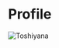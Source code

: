 # Profile
<img align="left" src="https://github-readme-stats.vercel.app/api/top-langs?username=Toshiyana&show_icons=true&locale=en&layout=compact&hide=css,jupyternotebook" alt="Toshiyana"/>
